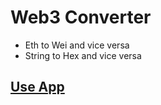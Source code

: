 # Web3 Converter

- Eth to Wei and vice versa
- String to Hex and vice versa

## [Use App](https://web3-converter.vercel.app/)
